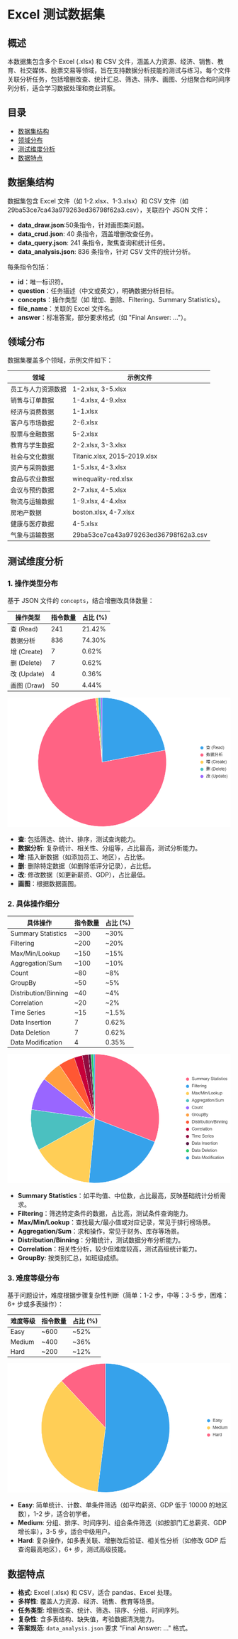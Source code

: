 # Excel 测试数据集

## 概述

本数据集包含多个 Excel (.xlsx) 和 CSV 文件，涵盖人力资源、经济、销售、教育、社交媒体、股票交易等领域，旨在支持数据分析技能的测试与练习。每个文件关联分析任务，包括增删改查、统计汇总、筛选、排序、画图、分组聚合和时间序列分析，适合学习数据处理和商业洞察。

## 目录

- [数据集结构](#数据集结构)
- [领域分布](#领域分布)
- [测试维度分析](#测试维度分析)
- [数据特点](#数据特点)

## 数据集结构

数据集包含 Excel 文件（如 1-2.xlsx、1-3.xlsx）和 CSV 文件（如 29ba53ce7ca43a979263ed36798f62a3.csv），关联四个 JSON 文件：

- **data_draw.json**:50条指令，针对画图类问题。
- **data_crud.json**: 40 条指令，涵盖增删改查任务。
- **data_query.json**: 241 条指令，聚焦查询和统计任务。
- **data_analysis.json**: 836 条指令，针对 CSV 文件的统计分析。

每条指令包括：
- **id**：唯一标识符。
- **question**：任务描述（中文或英文），明确数据分析目标。
- **concepts**：操作类型（如 增加、删除、Filtering、Summary Statistics）。
- **file_name**：关联的 Excel 文件名。
- **answer**：标准答案，部分要求格式（如 "Final Answer: ..."）。


## 领域分布

数据集覆盖多个领域，示例文件如下：

| 领域                     | 示例文件                           |
|--------------------------|------------------------------------|
| 员工与人力资源数据       | 1-2.xlsx, 3-5.xlsx                |
| 销售与订单数据           | 1-4.xlsx, 4-9.xlsx                |
| 经济与消费数据           | 1-1.xlsx                          |
| 客户与市场数据           | 2-6.xlsx                          |
| 股票与金融数据           | 5-2.xlsx                          |
| 教育与学生数据           | 2-2.xlsx, 3-3.xlsx                |
| 社会与文化数据           | Titanic.xlsx, 2015–2019.xlsx      |
| 资产与采购数据           | 1-5.xlsx, 4-3.xlsx                |
| 食品与农业数据           | winequality-red.xlsx              |
| 会议与预约数据           | 2-7.xlsx, 4-5.xlsx                |
| 物流与运输数据           | 1-9.xlsx, 4-4.xlsx                |
| 房地产数据               | boston.xlsx, 4-7.xlsx             |
| 健康与医疗数据           | 4-5.xlsx                          |
| 气象与运输数据           | 29ba53ce7ca43a979263ed36798f62a3.csv |

## 测试维度分析

### 1. 操作类型分布

基于 JSON 文件的 `concepts`，结合增删改具体数量：

| 操作类型       | 指令数量 | 占比 (%) |
|----------------|----------|----------|
| 查 (Read)      | 241      | 21.42%   |
| 数据分析       | 836      | 74.30%   |
| 增 (Create)    | 7        | 0.62%    |
| 删 (Delete)    | 7        | 0.62%    |
| 改 (Update)    | 4        | 0.36%    |
| 画图 (Draw)    | 50       | 4.44%    |

![](./png/chart.png)

- **查**: 包括筛选、统计、排序，测试查询能力。
- **数据分析**: 复杂统计、相关性、分组等，占比最高，测试分析能力。
- **增**: 插入新数据（如添加员工、地区），占比低。
- **删**: 删除特定数据（如删除低评分记录），占比低。
- **改**: 修改数据（如更新薪资、GDP），占比最低。
- **画图**：根据数据画图。

### 2. 具体操作细分

| 具体操作            | 指令数量 | 占比 (%) |
|---------------------|----------|----------|
| Summary Statistics  | ~300     | ~30%     |
| Filtering           | ~200     | ~20%     |
| Max/Min/Lookup      | ~150     | ~15%     |
| Aggregation/Sum     | ~100     | ~10%     |
| Count               | ~80      | ~8%      |
| GroupBy             | ~50      | ~5%      |
| Distribution/Binning | ~40      | ~4%      |
| Correlation         | ~20      | ~2%      |
| Time Series         | ~15      | ~1.5%    |
| Data Insertion      | 7        | 0.62%    |
| Data Deletion       | 7        | 0.62%    |
| Data Modification   | 4        | 0.35%    |

![](./png/chart%20(1).png)

- **Summary Statistics**：如平均值、中位数，占比最高，反映基础统计分析需求。
- **Filtering**：筛选特定条件的数据，占比高，测试条件查询能力。
- **Max/Min/Lookup**：查找最大/最小值或对应记录，常见于排行榜场景。
- **Aggregation/Sum**：求和操作，常见于财务、库存等场景。
- **Distribution/Binning**：分箱统计，测试数据分布分析能力。
- **Correlation**：相关性分析，较少但难度较高，测试高级统计能力。
- **GroupBy**: 按类别汇总，如班级成绩。


### 3. 难度等级分布

基于问题设计，难度根据步骤复杂性判断（简单：1-2 步，中等：3-5 步，困难：6+ 步或多表操作）：

| 难度等级 | 指令数量 | 占比 (%) |
|----------|----------|----------|
| Easy     | ~600     | ~52%     |
| Medium   | ~400     | ~36%     |
| Hard     | ~200      | ~12%      |

![](./png/chart%20(2).png)

- **Easy**: 简单统计、计数、单条件筛选（如平均薪资、GDP 低于 10000 的地区数），1-2 步，适合初学者。
- **Medium**: 分组、排序、时间序列、组合条件筛选（如按部门汇总薪资、GDP 增长率），3-5 步，适合中级用户。
- **Hard**: 复杂操作，如多表关联、增删改后验证、相关性分析（如修改 GDP 后查询最高地区），6+ 步，测试高级技能。



## 数据特点

- **格式**: Excel (.xlsx) 和 CSV，适合 pandas、Excel 处理。
- **多样性**: 覆盖人力资源、经济、销售、教育等场景。
- **任务类型**: 增删改查、统计、筛选、排序、分组、时间序列。
- **复杂性**: 含多表结构、缺失值，考验数据清洗能力。
- **答案规范**: `data_analysis.json` 要求 "Final Answer: ..." 格式。
